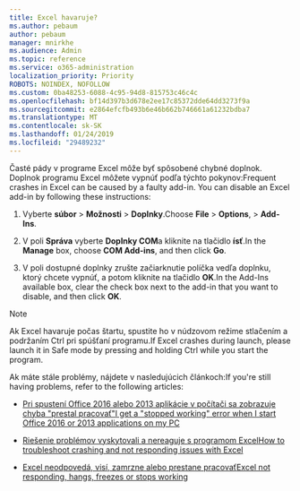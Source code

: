 ```yaml
---
title: Excel havaruje?
ms.author: pebaum
author: pebaum
manager: mnirkhe
ms.audience: Admin
ms.topic: reference
ms.service: o365-administration
localization_priority: Priority
ROBOTS: NOINDEX, NOFOLLOW
ms.custom: 0ba48253-6088-4c95-94d8-815753c46c4c
ms.openlocfilehash: bf14d397b3d678e2ee17c85372dde64dd3273f9a
ms.sourcegitcommit: e2864efcfb493b6e46b662b746661a61232bdba7
ms.translationtype: MT
ms.contentlocale: sk-SK
ms.lasthandoff: 01/24/2019
ms.locfileid: "29489232"
---
```

<span data-ttu-id="b7059-p101">Časté pády v programe Excel môže byť spôsobené chybné doplnok. Doplnok programu Excel môžete vypnúť podľa týchto pokynov:</span><span class="sxs-lookup"><span data-stu-id="b7059-p101">Frequent crashes in Excel can be caused by a faulty add-in. You can disable an Excel add-in by following these instructions:</span></span>
  
1. <span data-ttu-id="b7059-104">Vyberte **súbor** \> **Možnosti** \> **Doplnky**.</span><span class="sxs-lookup"><span data-stu-id="b7059-104">Choose **File** \> **Options**, \> **Add-Ins**.</span></span>
    
2. <span data-ttu-id="b7059-105">V poli **Správa** vyberte **Doplnky COM**a kliknite na tlačidlo **ísť**.</span><span class="sxs-lookup"><span data-stu-id="b7059-105">In the **Manage** box, choose **COM Add-ins**, and then click **Go**.</span></span>
    
3. <span data-ttu-id="b7059-106">V poli dostupné doplnky zrušte začiarknutie políčka vedľa doplnku, ktorý chcete vypnúť, a potom kliknite na tlačidlo **OK**.</span><span class="sxs-lookup"><span data-stu-id="b7059-106">In the Add-Ins available box, clear the check box next to the add-in that you want to disable, and then click **OK**.</span></span>
    
> [!NOTE]
> <span data-ttu-id="b7059-107">Ak Excel havaruje počas štartu, spustite ho v núdzovom režime stlačením a podržaním Ctrl pri spúšťaní programu.</span><span class="sxs-lookup"><span data-stu-id="b7059-107">If Excel crashes during launch, please launch it in Safe mode by pressing and holding Ctrl while you start the program.</span></span> 
  
<span data-ttu-id="b7059-108">Ak máte stále problémy, nájdete v nasledujúcich článkoch:</span><span class="sxs-lookup"><span data-stu-id="b7059-108">If you're still having problems, refer to the following articles:</span></span>
  
- [<span data-ttu-id="b7059-109">Pri spustení Office 2016 alebo 2013 aplikácie v počítači sa zobrazuje chyba "prestal pracovať"</span><span class="sxs-lookup"><span data-stu-id="b7059-109">I get a "stopped working" error when I start Office 2016 or 2013 applications on my PC</span></span>](https://support.office.com/article/52bd7985-4e99-4a35-84c8-2d9b8301a2fa.aspx)
    
- [<span data-ttu-id="b7059-110">Riešenie problémov vyskytovali a nereaguje s programom Excel</span><span class="sxs-lookup"><span data-stu-id="b7059-110">How to troubleshoot crashing and not responding issues with Excel</span></span>](https://support.microsoft.com/en-us/help/2758592/how-to-troubleshoot-crashing-and-not-responding-issues-with-excel)
    
- [<span data-ttu-id="b7059-111">Excel neodpovedá, visí, zamrzne alebo prestane pracovať</span><span class="sxs-lookup"><span data-stu-id="b7059-111">Excel not responding, hangs, freezes or stops working</span></span>](https://support.office.com/article/37e7d3c9-9e84-40bf-a805-4ca6853a1ff4.aspx)
    
